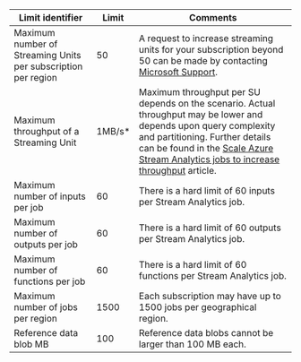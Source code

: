 
| Limit identifier | Limit | Comments |
| --- | --- | --- |
| Maximum number of Streaming Units per subscription per region |50 |A request to increase streaming units for your subscription beyond 50 can be made by contacting [Microsoft Support](https://support.microsoft.com/en-us). |
| Maximum throughput of a Streaming Unit |1MB/s* |Maximum throughput per SU depends on the scenario. Actual throughput may be lower and depends upon query complexity and partitioning. Further details can be found in the [Scale Azure Stream Analytics jobs to increase throughput](/documentation/articles/stream-analytics-scale-jobs/) article. |
| Maximum number of inputs per job |60 |There is a hard limit of 60 inputs per Stream Analytics job. |
| Maximum number of outputs per job |60 |There is a hard limit of 60 outputs per Stream Analytics job. |
| Maximum number of functions per job |60 |There is a hard limit of 60 functions per Stream Analytics job. |
| Maximum number of jobs per region |1500 |Each subscription may have up to 1500 jobs per geographical region. |
| Reference data blob MB | 100 | Reference data blobs cannot be larger than 100 MB each. |